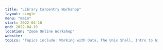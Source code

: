 ```yaml
---
title: "Library Carpentry Workshop"
layout: single
menu: "main"
start: 2022-04-18
end: 2022-04-19
location: "Zoom Online Workshop"
website: 
topics: "Topics include: Working with Data, The Unix Shell, Intro to Git, OpenRefine"
---
```


